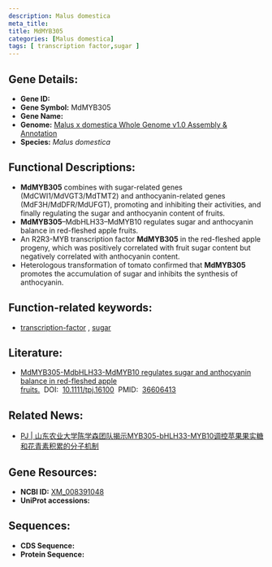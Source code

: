 ```yaml
---
description: Malus domestica
meta_title:
title: MdMYB305
categories: [Malus domestica]
tags: [ transcription factor,sugar ]
---
```


## Gene Details:
- **Gene ID:**	[]()
- **Gene Symbol:** MdMYB305
- **Gene Name:** 
- **Genome:** [Malus x domestica Whole Genome v1.0 Assembly & Annotation](https://www.rosaceae.org/species/malus/malus_x_domestica/genome_v1.0)
- **Species:** *Malus domestica*

## Functional Descriptions:
   - **MdMYB305** combines with sugar-related genes (MdCWI1/MdVGT3/MdTMT2) and anthocyanin-related genes (MdF3H/MdDFR/MdUFGT), promoting and inhibiting their activities, and finally regulating the sugar and anthocyanin content of fruits.
   - **MdMYB305**–MdbHLH33–MdMYB10 regulates sugar and anthocyanin balance in red-fleshed apple fruits.
   - An R2R3-MYB transcription factor **MdMYB305** in the red-fleshed apple progeny, which was positively correlated with fruit sugar content but negatively correlated with anthocyanin content.
   - Heterologous transformation of tomato confirmed that **MdMYB305** promotes the accumulation of sugar and inhibits the synthesis of anthocyanin.

## Function-related keywords:
   - [transcription-factor](/tags/transcription-factor/)&nbsp;,&nbsp;[sugar](/tags/sugar/)

## Literature:
   - [MdMYB305-MdbHLH33-MdMYB10 regulates sugar and anthocyanin balance in red-fleshed apple fruits.]( https://onlinelibrary.wiley.com/doi/10.1111/tpj.16100)&nbsp;&nbsp;DOI:&nbsp;&nbsp;[10.1111/tpj.16100](https://onlinelibrary.wiley.com/doi/10.1111/tpj.16100)&nbsp;&nbsp;PMID:&nbsp;&nbsp;[36606413](https://pubmed.ncbi.nlm.nih.gov/36606413/)

## Related News:
   - [PJ | 山东农业大学陈学森团队揭示MYB305-bHLH33-MYB10调控苹果果实糖和花青素积累的分子机制](https://mp.weixin.qq.com/s?__biz=Mzg3MDEwNDEyMg==&mid=2247543781&idx=6&sn=2ff07ca5c616bd35b3df46d349662ded&chksm=ce9086b0f9e70fa69993e704d056e9b030a049782e9a5d04a10f7a35935186548e832974b436&scene=27#wechat_redirect)

## Gene Resources:
- **NCBI ID:**  [XM_008391048](https://www.ncbi.nlm.nih.gov/gene/?term=XM_008391048)
- **UniProt accessions:** [](https://www.uniprot.org/uniprotkb//entry)



## Sequences:
- **CDS Sequence:**
- **Protein Sequence:**
